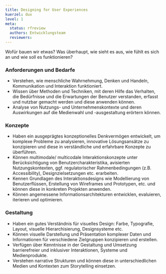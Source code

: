 ```yaml
---
title: Designing for User Experiences
kuerzel: dux
level: 1
meta:
  status: rfreview
  authors: Entwicklungsteam
  reviewers: 
---
```


Wofür bauen wir etwas? Was überhaupt, wie sieht es aus, wie fühlt es sich an und wie soll es funktionieren?


### Anforderungen und Bedarfe
- Verstehen, wie menschliche Wahrnehmung, Denken und Handeln, Kommunikation und Interaktion funktioniert.
- Wissen über Methoden und Techniken, mit deren Hilfe das Verhalten, die Bedürfnisse und die Erwartungen der Benutzer verstanden, erfasst und nutzbar gemacht werden und diese anwenden können.
- Analyse von Nutzungs- und Unternehmenskontexte und deren Auswirkungen auf die Medienwahl und -ausgestaltung erörtern können.

### Konzepte
- Haben ein ausgeprägtes konzeptionelles Denkvermögen entwickelt, um komplexe Probleme zu analysieren, innovative Lösungsansätze zu konzipieren und diese in verständliche und erfahrbare Konzepte zu überführen.
- Können multimodale/ multicodale Interaktionskonzepte unter Berücksichtigung von Benutzercharakteristika, avisierten Nutzungskontexten, ggf. regulatorischer Rahmenbedingungen (z.B. Accessibility), Designzielsetzungen etc. erarbeiten.
- Kennen Grundlagen des Interaktionsdesigns wie Modellierung von Benutzerflüssen, Erstellung von Wireframes und Prototypen, etc. und können diese in konkreten Projekten anwenden.
- Können angemessene Informationsarchitekturen entwicklen, evaluieren, iterieren und optimieren.

### Gestaltung
- Haben ein gutes Verständnis für visuelles Design: Farbe, Typografie, Layout, visuelle Hierarchisierung, Designsysteme etc.
- Können visuelle Darstellung und Präsentation komplexer Daten und Informationen für verschiedene Zielgruppen konzipieren und erstellen.
- Verfügen über Kenntnisse in der Gestaltung und Umsetzung barrierefreier und inklusiver Interaktionen, Systeme und Medienprodukte.
- Verstehen narrative Strukturen und können diese in unterschiedlichen Medien und Kontexten zum Storytelling einsetzen.

